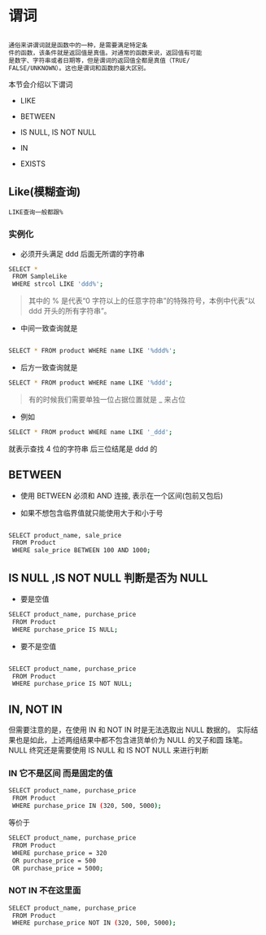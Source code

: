 # 谓词

```bash

通俗来讲谓词就是函数中的一种，是需要满足特定条
件的函数，该条件就是返回值是真值。对通常的函数来说，返回值有可能
是数字、字符串或者日期等，但是谓词的返回值全都是真值（TRUE/
FALSE/UNKNOWN）。这也是谓词和函数的最大区别。

```

本节会介绍以下谓词

- LIKE

- BETWEEN

- IS NULL, IS NOT NULL

- IN

- EXISTS

## Like(模糊查询)

`LIKE查询一般都跟%`

### 实例化

- 必须开头满足 ddd 后面无所谓的字符串

```bash
SELECT *
 FROM SampleLike
 WHERE strcol LIKE 'ddd%';
```

> 其中的 % 是代表“0 字符以上的任意字符串”的特殊符号，本例中代表“以 ddd 开头的所有字符串”。

- 中间一致查询就是

```bash

SELECT * FROM product WHERE name LIKE '%ddd%';

```

- 后方一致查询就是

```bash
SELECT * FROM product WHERE name LIKE '%ddd';
```

> 有的时候我们需要单独一位占据位置就是 \_ 来占位

- 例如

```bash
SELECT * FROM product WHERE name LIKE '_ddd';
```

就表示查找 4 位的字符串 后三位结尾是 ddd 的

## BETWEEN

- 使用 BETWEEN 必须和 AND 连接, 表示在一个区间(包前又包后)

- 如果不想包含临界值就只能使用大于和小于号

```bash

SELECT product_name, sale_price
 FROM Product
 WHERE sale_price BETWEEN 100 AND 1000;

```

## IS NULL ,IS NOT NULL 判断是否为 NULL

- 要是空值

```bash
SELECT product_name, purchase_price
 FROM Product
 WHERE purchase_price IS NULL;
```

- 要不是空值

```bash

SELECT product_name, purchase_price
 FROM Product
 WHERE purchase_price IS NOT NULL;

```

## IN, NOT IN

但需要注意的是，在使用 IN 和 NOT IN 时是无法选取出 NULL 数据的。
实际结果也是如此，上述两组结果中都不包含进货单价为 NULL 的叉子和圆
珠笔。NULL 终究还是需要使用 IS NULL 和 IS NOT NULL 来进行判断

### IN 它不是区间 而是固定的值

```bash
SELECT product_name, purchase_price
 FROM Product
 WHERE purchase_price IN (320, 500, 5000);
```

等价于

```bash
SELECT product_name, purchase_price
 FROM Product
 WHERE purchase_price = 320
 OR purchase_price = 500
 OR purchase_price = 5000;
```

### NOT IN 不在这里面

```bash
SELECT product_name, purchase_price
 FROM Product
 WHERE purchase_price NOT IN (320, 500, 5000);
```
